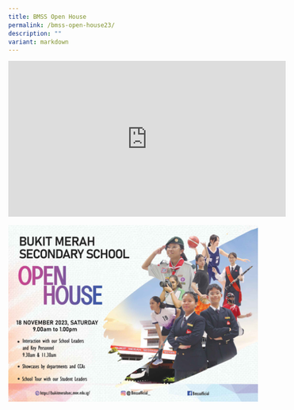 ```yaml
---
title: BMSS Open House
permalink: /bmss-open-house23/
description: ""
variant: markdown
---
```

<iframe allowfullscreen="" allow="accelerometer; autoplay; clipboard-write; encrypted-media; gyroscope; picture-in-picture; web-share" frameborder="0" title="YouTube video player" src="https://www.youtube.com/embed/CIrTsU5YXAY?si=nF8oFTdkNlPOK8hx" height="315" width="560"></iframe>

<br>

![](/images/flyer-design-2023.jpg)
